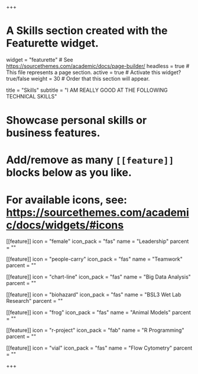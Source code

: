 +++
# A Skills section created with the Featurette widget.
widget = "featurette"  # See https://sourcethemes.com/academic/docs/page-builder/
headless = true  # This file represents a page section.
active = true  # Activate this widget? true/false
weight = 30  # Order that this section will appear.

title = "Skills"
subtitle = "I AM REALLY GOOD AT THE FOLLOWING TECHNICAL SKILLS"

# Showcase personal skills or business features.
# 
# Add/remove as many `[[feature]]` blocks below as you like.
# 
# For available icons, see: https://sourcethemes.com/academic/docs/widgets/#icons

  
[[feature]]
  icon = "female"
  icon_pack = "fas"
  name = "Leadership"
  parcent = ""  
  
[[feature]]
  icon = "people-carry"
  icon_pack = "fas"
  name = "Teamwork"
  parcent = ""
  
[[feature]]
  icon = "chart-line"
  icon_pack = "fas"
  name = "Big Data Analysis"
  parcent = ""
  
[[feature]]
  icon = "biohazard"
  icon_pack = "fas"
  name = "BSL3 Wet Lab Research"
  parcent = ""
  
[[feature]]
  icon = "frog"
  icon_pack = "fas"
  name = "Animal Models"
  parcent = ""
  
[[feature]]
  icon = "r-project"
  icon_pack = "fab"
  name = "R Programming"
  parcent = ""
  
[[feature]]
  icon = "vial"
  icon_pack = "fas"
  name = "Flow Cytometry"
  parcent = ""

+++
